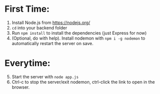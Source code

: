 # First Time:
1. Install Node.js from https://nodejs.org/
2. `cd` into your backend folder
3. Run `npm install` to install the dependencies (just Express for now)
4. (Optional, do with help). Install nodemon with `npm i -g nodemon` to automatically restart the server on save.

# Everytime:
5. Start the server with `node app.js`
6. Ctrl-c to stop the server/exit nodemon, ctrl-click the link to open in the browser.